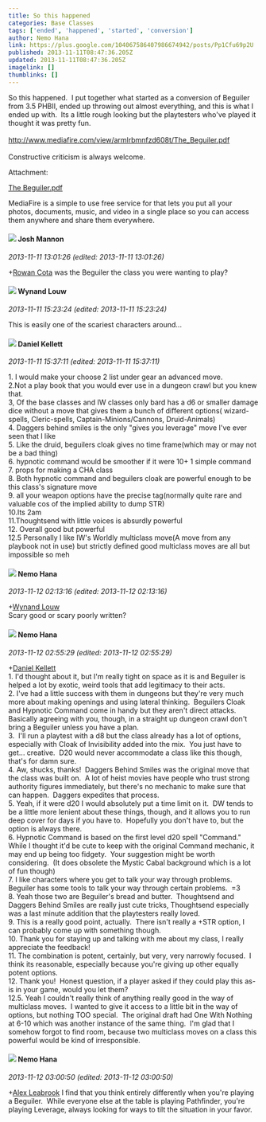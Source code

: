 ```yaml
---
title: So this happened
categories: Base Classes
tags: ['ended', 'happened', 'started', 'conversion']
author: Nemo Hana
link: https://plus.google.com/104067586407986674942/posts/Pp1Cfu69p2U
published: 2013-11-11T08:47:36.205Z
updated: 2013-11-11T08:47:36.205Z
imagelink: []
thumblinks: []
---
```


So this happened.  I put together what started as a conversion of Beguiler from 3.5 PHBII, ended up throwing out almost everything, and this is what I ended up with.  Its a little rough looking but the playtesters who&#39;ve played it thought it was pretty fun.<br /><br /><a href="http://www.mediafire.com/view/armlrbmnfzd608t/The_Beguiler.pdf" class="ot-anchor">http://www.mediafire.com/view/armlrbmnfzd608t/The_Beguiler.pdf</a><br /><br />Constructive criticism is always welcome.


Attachment:

<a href='http://www.mediafire.com/view/armlrbmnfzd608t/The_Beguiler.pdf'>The Beguiler.pdf</a>


MediaFire is a simple to use free service for that lets you put all your photos, documents, music, and video in a single place so you can access them anywhere and share them everywhere.
<div id='comment z120s14aimzmzjfwc04cgjmh3k2yfpng2wo0k'>
  <h4><img src='{{site.baseurl}}//images/avatars/114328860087669678984_photo.jpg'> Josh Mannon</h4>
      <p><cite>2013-11-11 13:01:26 (edited: 2013-11-11 13:01:26)</cite></p>
        <p><span class="proflinkWrapper"><span class="proflinkPrefix">+</span><a class="proflink" href="https://plus.google.com/100230371328294653162" oid="100230371328294653162">Rowan Cota</a></span> was the Beguiler the class you were wanting to play?</p>
</div>
        

<div id='comment z120s14aimzmzjfwc04cgjmh3k2yfpng2wo0k'>
  <h4><img src='{{site.baseurl}}//images/avatars/111256963556395023796_photo.jpg'> Wynand Louw</h4>
      <p><cite>2013-11-11 15:23:24 (edited: 2013-11-11 15:23:24)</cite></p>
        <p>This is easily one of the scariest characters around...</p>
</div>
        

<div id='comment z120s14aimzmzjfwc04cgjmh3k2yfpng2wo0k'>
  <h4><img src='{{site.baseurl}}//images/avatars/104922545156965039264_photo.jpg'> Daniel Kellett</h4>
      <p><cite>2013-11-11 15:37:11 (edited: 2013-11-11 15:37:11)</cite></p>
        <p>1. I would make your choose 2 list under gear an advanced move.<br />2.Not a play book that you would ever use in a dungeon crawl but you knew that.<br />3, Of the base classes and IW classes only bard has a d6 or smaller damage dice without a move that gives them a bunch of different options( wizard-spells, Cleric-spells, Captain-Minions/Cannons, Druid-Animals)<br />4. Daggers behind smiles is the only &quot;gives you leverage&quot; move I&#39;ve ever seen that I like<br />5. Like the druid, beguilers cloak gives no time frame(which may or may not be a bad thing)<br />6. hypnotic command would be smoother if it were 10+ 1 simple command <br />7. props for making a CHA class<br />8. Both hypnotic command and beguilers cloak are powerful enough to be this class&#39;s signature move<br />9. all your weapon options have the precise tag(normally quite rare and valuable cos of the implied ability to dump STR)<br />10.Its 2am<br />11.Thoughtsend with little voices is absurdly powerful<br />12. Overall good but powerful<br />12.5 Personally I like IW&#39;s Worldly multiclass move(A move from any playbook not in use) but strictly defined good multiclass moves are all but impossible so meh</p>
</div>
        

<div id='comment z120s14aimzmzjfwc04cgjmh3k2yfpng2wo0k'>
  <h4><img src='{{site.baseurl}}//images/avatars/104067586407986674942_photo.jpg'> Nemo Hana</h4>
      <p><cite>2013-11-12 02:13:16 (edited: 2013-11-12 02:13:16)</cite></p>
        <p><span class="proflinkWrapper"><span class="proflinkPrefix">+</span><a class="proflink" href="https://plus.google.com/111256963556395023796" oid="111256963556395023796">Wynand Louw</a></span><br />Scary good or scary poorly written?</p>
</div>
        

<div id='comment z120s14aimzmzjfwc04cgjmh3k2yfpng2wo0k'>
  <h4><img src='{{site.baseurl}}//images/avatars/104067586407986674942_photo.jpg'> Nemo Hana</h4>
      <p><cite>2013-11-12 02:55:29 (edited: 2013-11-12 02:55:29)</cite></p>
        <p><span class="proflinkWrapper"><span class="proflinkPrefix">+</span><a class="proflink" href="https://plus.google.com/104922545156965039264" oid="104922545156965039264">Daniel Kellett</a></span><br />1. I&#39;d thought about it, but I&#39;m really tight on space as it is and Beguiler is helped a lot by exotic, weird tools that add legitimacy to their acts.<br />2. I&#39;ve had a little success with them in dungeons but they&#39;re very much more about making openings and using lateral thinking.  Beguilers Cloak and Hypnotic Command come in handy but they aren&#39;t direct attacks.  Basically agreeing with you, though, in a straight up dungeon crawl don&#39;t bring a Beguiler unless you have a plan.<br />3.  I&#39;ll run a playtest with a d8 but the class already has a lot of options, especially with Cloak of Invisibility added into the mix.  You just have to get... creative.  D20 would never accommodate a class like this though, that&#39;s for damn sure.<br />4. Aw, shucks, thanks!  Daggers Behind Smiles was the original move that the class was built on.  A lot of heist movies have people who trust strong authority figures immediately, but there&#39;s no mechanic to make sure that can happen.  Daggers expedites that process.<br />5. Yeah, if it were d20 I would absolutely put a time limit on it.  DW tends to be a little more lenient about these things, though, and it allows you to run deep cover for days if you have to.  Hopefully you don&#39;t have to, but the option is always there.<br />6. Hypnotic Command is based on the first level d20 spell &quot;Command.&quot;  While I thought it&#39;d be cute to keep with the original Command mechanic, it may end up being too fidgety.  Your suggestion might be worth considering.  (It does obsolete the Mystic Cabal background which is a lot of fun though)<br />7. I like characters where you get to talk your way through problems.  Beguiler has some tools to talk your way through certain problems.  =3<br />8. Yeah those two are Beguiler&#39;s bread and butter.  Thoughtsend and Daggers Behind Smiles are really just cute tricks, Thoughtsend especially was a last minute addition that the playtesters really loved.<br />9. This is a really good point, actually.  There isn&#39;t really a +STR option, I can probably come up with something though.<br />10. Thank you for staying up and talking with me about my class, I really appreciate the feedback!<br />11. The combination is potent, certainly, but very, very narrowly focused.  I think its reasonable, especially because you&#39;re giving up other equally potent options.<br />12. Thank you!  Honest question, if a player asked if they could play this as-is in your game, would you let them?<br />12.5. Yeah I couldn&#39;t really think of anything really good in the way of multiclass moves.  I wanted to give it access to a little bit in the way of options, but nothing TOO special.  The original draft had One With Nothing at 6-10 which was another instance of the same thing.  I&#39;m glad that I somehow forgot to find room, because two multiclass moves on a class this powerful would be kind of irresponsible.</p>
</div>
        

<div id='comment z120s14aimzmzjfwc04cgjmh3k2yfpng2wo0k'>
  <h4><img src='{{site.baseurl}}//images/avatars/104067586407986674942_photo.jpg'> Nemo Hana</h4>
      <p><cite>2013-11-12 03:00:50 (edited: 2013-11-12 03:00:50)</cite></p>
        <p><span class="proflinkWrapper"><span class="proflinkPrefix">+</span><a class="proflink" href="https://plus.google.com/115469515711709906095" oid="115469515711709906095">Alex Leabrook</a></span> I find that you think entirely differently when you&#39;re playing a Beguiler.  While everyone else at the table is playing Pathfinder, you&#39;re playing Leverage, always looking for ways to tilt the situation in your favor.</p>
</div>
        